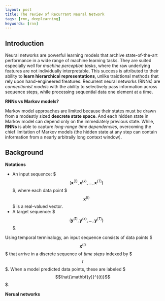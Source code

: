 ```yaml
---
layout: post
title: The review of Recurrant Neural Network
tags: [rnn, deeplearning]
keywords: [rnn]
---
```


Introduction
-------------

Neural networks are powerful learning models that archive state-of-the-art performance in a wide range of machine learning tasks. They are suited especially well for *machine perception tasks*, where the raw underlying features are not individually interpretable. This success is attributed to their ability to **learn hierarchical representations**, unlike traidtional methods that rely upon hand-engineered freatures. 
Recurrent neural networks (RNNs) are *connectionist models* with the ability to selectively pass information across sequence steps, while processing sequential data one element at a time. 


**RNNs vs Markov models?**


Markov model approaches are limited because their states must be drawn from a modestly sized **descrete state space**. And each hidden state in Markov model can depend only on the immediately previous state. While, **RNNs** is able to capture *long-range time dependencies*, overcoming the chief limitation of Markov models (the hidden state at any step can contain information from a nearly arbitraily long context window). 


Background
---------

**Notations**


* An input sequence: $$$(\mathbf{x}^{(1)}, \mathbf{x}^{(x)}, \ldots, \mathbf{x}^{(T)})$$$, where each data point $$$\mathbf{x}^{(t)}$$$ is a real-valued vector.
* A target sequence: $$$(\mathbf{y}^{(1)}, \mathbf{y}^{(x)}, \ldots, \mathbf{y}^{(T)})$$$.

Using temporal terminalogy, an input sequence consists of data points $$$\mathbf{x}^{(t)}$$$ that arrive in a discrete sequence of *time steps* indexed by $$$t$$$. When a model predicted data points, these are labeled $$$\hat{\mathbf{y}}^{(t)}$$$.


**Nerual networks**








